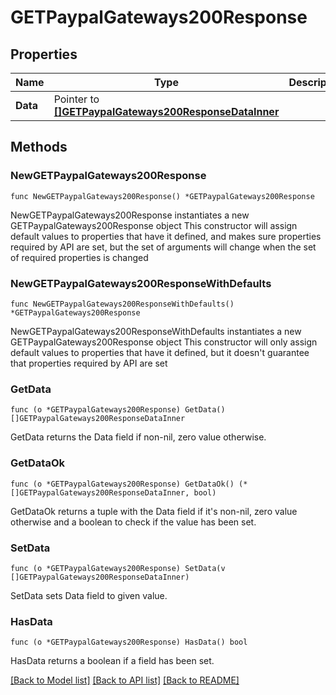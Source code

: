 # GETPaypalGateways200Response

## Properties

Name | Type | Description | Notes
------------ | ------------- | ------------- | -------------
**Data** | Pointer to [**[]GETPaypalGateways200ResponseDataInner**](GETPaypalGateways200ResponseDataInner.md) |  | [optional] 

## Methods

### NewGETPaypalGateways200Response

`func NewGETPaypalGateways200Response() *GETPaypalGateways200Response`

NewGETPaypalGateways200Response instantiates a new GETPaypalGateways200Response object
This constructor will assign default values to properties that have it defined,
and makes sure properties required by API are set, but the set of arguments
will change when the set of required properties is changed

### NewGETPaypalGateways200ResponseWithDefaults

`func NewGETPaypalGateways200ResponseWithDefaults() *GETPaypalGateways200Response`

NewGETPaypalGateways200ResponseWithDefaults instantiates a new GETPaypalGateways200Response object
This constructor will only assign default values to properties that have it defined,
but it doesn't guarantee that properties required by API are set

### GetData

`func (o *GETPaypalGateways200Response) GetData() []GETPaypalGateways200ResponseDataInner`

GetData returns the Data field if non-nil, zero value otherwise.

### GetDataOk

`func (o *GETPaypalGateways200Response) GetDataOk() (*[]GETPaypalGateways200ResponseDataInner, bool)`

GetDataOk returns a tuple with the Data field if it's non-nil, zero value otherwise
and a boolean to check if the value has been set.

### SetData

`func (o *GETPaypalGateways200Response) SetData(v []GETPaypalGateways200ResponseDataInner)`

SetData sets Data field to given value.

### HasData

`func (o *GETPaypalGateways200Response) HasData() bool`

HasData returns a boolean if a field has been set.


[[Back to Model list]](../README.md#documentation-for-models) [[Back to API list]](../README.md#documentation-for-api-endpoints) [[Back to README]](../README.md)


